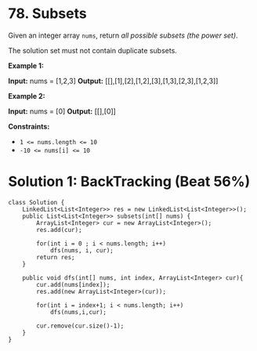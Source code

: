 # 78. Subsets
Given an integer array `nums`, return  _all possible subsets (the power set)_.

The solution set must not contain duplicate subsets.

**Example 1:**

**Input:** nums = [1,2,3]
**Output:** [[],[1],[2],[1,2],[3],[1,3],[2,3],[1,2,3]]

**Example 2:**

**Input:** nums = [0]
**Output:** [[],[0]]

**Constraints:**

-   `1 <= nums.length <= 10`
-   `-10 <= nums[i] <= 10`

# Solution 1: BackTracking (Beat 56%)
```
class Solution {
    LinkedList<List<Integer>> res = new LinkedList<List<Integer>>();
    public List<List<Integer>> subsets(int[] nums) {
        ArrayList<Integer> cur = new ArrayList<Integer>();
        res.add(cur);
        
        for(int i = 0 ; i < nums.length; i++)
            dfs(nums, i, cur);
        return res;
    }
    
    public void dfs(int[] nums, int index, ArrayList<Integer> cur){
        cur.add(nums[index]);
        res.add(new ArrayList<Integer>(cur));
        
        for(int i = index+1; i < nums.length; i++) 
            dfs(nums,i,cur);
        
        cur.remove(cur.size()-1);
    }
}
```